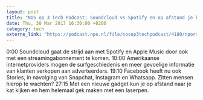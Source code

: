```yaml
---
layout: post
title: "NOS op 3 Tech Podcast: Soundcloud vs Spotify en op afstand je kat gek maken"
date: Thu, 30 Mar 2017 16:30:00 +0200
category: tech
externe_link: "https://podcast.npo.nl/file/nosop3techpodcast/4180/nporadio1_nosop3techpodcast_20170330_nos-op-3-tech-podcast-soundcloud-vs-spotify-en-op-afstand-je-kat-gek-maken.mp3"
---
```


0:00 Soundcloud gaat de strijd aan met Spotify en Apple Music door ook met een streamingabonnement te komen.
10:00 Amerikaanse internetproviders mogen de surfgeschiedenis en meer gevoelige informatie van klanten verkopen aan adverteerders.
19:10 Facebook heeft nu ook Stories, in navolging van Snapchat, Instagram en Whatsapp. Zitten mensen hierop te wachten?
27:15 Met een nieuwe gadget kun je op afstand naar je kat kijken en hem helemaal gek maken met een laserpen.<img src="http://feeds.feedburner.com/~r/nosop3-tech-podcast/~4/7X8vzgHjxvk" height="1" width="1" alt=""/>
